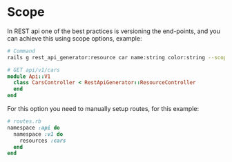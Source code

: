 # Scope

In REST api one of the best practices is versioning the end-points, and you can achieve this using scope options,
example:

```bash
# Command
rails g rest_api_generator:resource car name:string color:string --scope Api::V1
```

```ruby
# GET api/v1/cars
module Api::V1
  class CarsController < RestApiGenerator::ResourceController
  end
end
```

For this option you need to manually setup routes, for this example:

```ruby
# routes.rb
namespace :api do
  namespace :v1 do
    resources :cars
  end
end
```